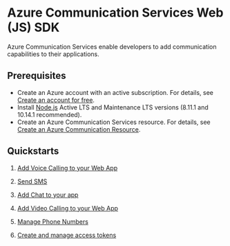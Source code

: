 # Azure Communication Services Web (JS) SDK

Azure Communication Services enable developers to add communication capabilities to their applications. 

## Prerequisites

- Create an Azure account with an active subscription. For details, see [Create an account for free](https://azure.microsoft.com/free/?WT.mc_id=A261C142F). 
- Install [Node.js](https://nodejs.org/en/download/) Active LTS and Maintenance LTS versions (8.11.1 and 10.14.1 recommended).
- Create an Azure Communication Services resource. For details, see [Create an Azure Communication Resource](https://docs.microsoft.com/en-us/azure/communication-services/quickstarts/create-communication-resource?tabs=windows&pivots=platform-azp).

## Quickstarts

1. [Add Voice Calling to your Web App](https://docs.microsoft.com/en-us/azure/communication-services/quickstarts/voice-video-calling/getting-started-with-calling?pivots=platform-javascript)

2. [Send SMS](https://docs.microsoft.com/en-us/azure/communication-services/quickstarts/telephony-sms/send?pivots=programming-language-javascript)

3. [Add Chat to your app](https://docs.microsoft.com/en-us/azure/communication-services/quickstarts/chat/get-started?pivots=programming-language-javascript)

4. [Add Video Calling to your Web App](https://docs.microsoft.com/en-us/azure/communication-services/quickstarts/voice-video-calling/get-started-with-video-calling)

5. [Manage Phone Numbers](https://docs.microsoft.com/en-us/azure/communication-services/quickstarts/telephony-sms/get-phone-number?pivots=programming-language-javascript)

6. [Create and manage access tokens](https://docs.microsoft.com/en-us/azure/communication-services/quickstarts/access-tokens?pivots=programming-language-javascript)